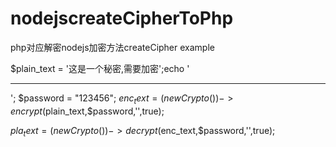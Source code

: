 # nodejscreateCipherToPhp
php对应解密nodejs加密方法createCipher
example

$plain_text = '这是一个秘密,需要加密';echo '<hr/>';
$password   = "123456";
$enc_text = (new Crypto())->encrypt($plain_text,$password,'',true);

$pla_text = (new Crypto())->decrypt($enc_text,$password,'',true);
